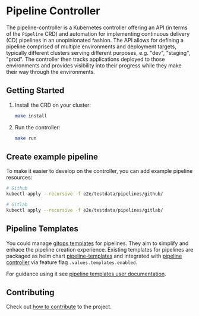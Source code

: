 # Pipeline Controller

The pipeline-controller is a Kubernetes controller offering an API (in terms of the `Pipeline` CRD) and automation for implementing continuous delivery (CD) pipelines in an unopinionated fashion. The API allows for defining a pipeline comprised of multiple environments and deployment targets, typically different clusters serving different purposes, e.g. "dev", "staging", "prod". The controller then tracks applications deployed to those environments and provides visibility into their progress while they make their way through the environments.

## Getting Started

1. Install the CRD on your cluster:
   ```sh
   make install
   ```
2. Run the controller:
   ```sh
   make run
   ```

## Create example pipeline

To make it easier to develop on the controller, you can add example pipeline
resources:

```bash
# Github
kubectl apply --recursive -f e2e/testdata/pipelines/github/

# Gitlab
kubectl apply --recursive -f e2e/testdata/pipelines/gitlab/
```

## Pipeline Templates

You could manage [gitops templates](https://docs.gitops.weave.works/docs/gitops-templates/templates/) for pipelines. 
They aim to simplify and enhace the pipeline creation experience. Existing templates for pipelines
are packaged as helm chart [pipeline-templates](./charts/pipeline-templates) and integrated with [pipeline controller](./charts/pipeline-controller) 
via feature flag `.values.templates.enabled`.

For guidance using it see [pipeline templates user documentation](https://docs.gitops.weave.works/docs/pipelines/pipeline-templates/).

## Contributing

Check out [how to contribute](CONTRIBUTING.md) to the project.
